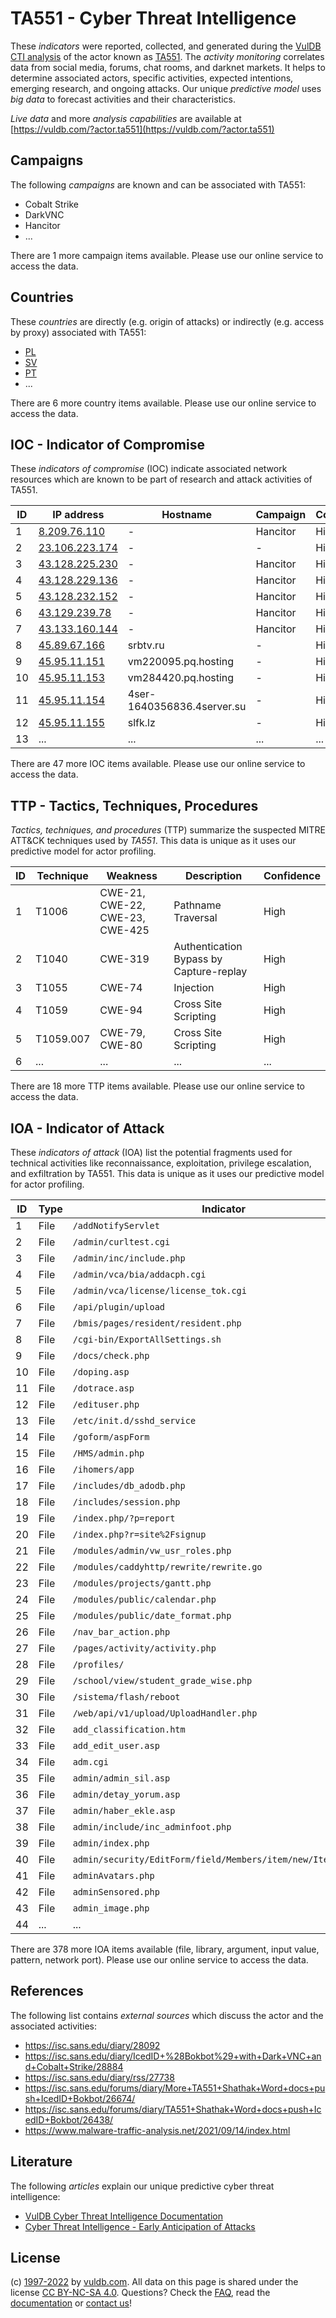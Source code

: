 # TA551 - Cyber Threat Intelligence

These _indicators_ were reported, collected, and generated during the [VulDB CTI analysis](https://vuldb.com/?kb.cti) of the actor known as [TA551](https://vuldb.com/?actor.ta551). The _activity monitoring_ correlates data from social media, forums, chat rooms, and darknet markets. It helps to determine associated actors, specific activities, expected intentions, emerging research, and ongoing attacks. Our unique _predictive model_ uses _big data_ to forecast activities and their characteristics.

_Live data_ and more _analysis capabilities_ are available at [https://vuldb.com/?actor.ta551](https://vuldb.com/?actor.ta551)

## Campaigns

The following _campaigns_ are known and can be associated with TA551:

* Cobalt Strike
* DarkVNC
* Hancitor
* ...

There are 1 more campaign items available. Please use our online service to access the data.

## Countries

These _countries_ are directly (e.g. origin of attacks) or indirectly (e.g. access by proxy) associated with TA551:

* [PL](https://vuldb.com/?country.pl)
* [SV](https://vuldb.com/?country.sv)
* [PT](https://vuldb.com/?country.pt)
* ...

There are 6 more country items available. Please use our online service to access the data.

## IOC - Indicator of Compromise

These _indicators of compromise_ (IOC) indicate associated network resources which are known to be part of research and attack activities of TA551.

ID | IP address | Hostname | Campaign | Confidence
-- | ---------- | -------- | -------- | ----------
1 | [8.209.76.110](https://vuldb.com/?ip.8.209.76.110) | - | Hancitor | High
2 | [23.106.223.174](https://vuldb.com/?ip.23.106.223.174) | - | - | High
3 | [43.128.225.230](https://vuldb.com/?ip.43.128.225.230) | - | Hancitor | High
4 | [43.128.229.136](https://vuldb.com/?ip.43.128.229.136) | - | Hancitor | High
5 | [43.128.232.152](https://vuldb.com/?ip.43.128.232.152) | - | Hancitor | High
6 | [43.129.239.78](https://vuldb.com/?ip.43.129.239.78) | - | Hancitor | High
7 | [43.133.160.144](https://vuldb.com/?ip.43.133.160.144) | - | Hancitor | High
8 | [45.89.67.166](https://vuldb.com/?ip.45.89.67.166) | srbtv.ru | - | High
9 | [45.95.11.151](https://vuldb.com/?ip.45.95.11.151) | vm220095.pq.hosting | - | High
10 | [45.95.11.153](https://vuldb.com/?ip.45.95.11.153) | vm284420.pq.hosting | - | High
11 | [45.95.11.154](https://vuldb.com/?ip.45.95.11.154) | 4ser-1640356836.4server.su | - | High
12 | [45.95.11.155](https://vuldb.com/?ip.45.95.11.155) | slfk.lz | - | High
13 | ... | ... | ... | ...

There are 47 more IOC items available. Please use our online service to access the data.

## TTP - Tactics, Techniques, Procedures

_Tactics, techniques, and procedures_ (TTP) summarize the suspected MITRE ATT&CK techniques used by _TA551_. This data is unique as it uses our predictive model for actor profiling.

ID | Technique | Weakness | Description | Confidence
-- | --------- | -------- | ----------- | ----------
1 | T1006 | CWE-21, CWE-22, CWE-23, CWE-425 | Pathname Traversal | High
2 | T1040 | CWE-319 | Authentication Bypass by Capture-replay | High
3 | T1055 | CWE-74 | Injection | High
4 | T1059 | CWE-94 | Cross Site Scripting | High
5 | T1059.007 | CWE-79, CWE-80 | Cross Site Scripting | High
6 | ... | ... | ... | ...

There are 18 more TTP items available. Please use our online service to access the data.

## IOA - Indicator of Attack

These _indicators of attack_ (IOA) list the potential fragments used for technical activities like reconnaissance, exploitation, privilege escalation, and exfiltration by TA551. This data is unique as it uses our predictive model for actor profiling.

ID | Type | Indicator | Confidence
-- | ---- | --------- | ----------
1 | File | `/addNotifyServlet` | High
2 | File | `/admin/curltest.cgi` | High
3 | File | `/admin/inc/include.php` | High
4 | File | `/admin/vca/bia/addacph.cgi` | High
5 | File | `/admin/vca/license/license_tok.cgi` | High
6 | File | `/api/plugin/upload` | High
7 | File | `/bmis/pages/resident/resident.php` | High
8 | File | `/cgi-bin/ExportAllSettings.sh` | High
9 | File | `/docs/check.php` | High
10 | File | `/doping.asp` | Medium
11 | File | `/dotrace.asp` | Medium
12 | File | `/edituser.php` | High
13 | File | `/etc/init.d/sshd_service` | High
14 | File | `/goform/aspForm` | High
15 | File | `/HMS/admin.php` | High
16 | File | `/ihomers/app` | Medium
17 | File | `/includes/db_adodb.php` | High
18 | File | `/includes/session.php` | High
19 | File | `/index.php/?p=report` | High
20 | File | `/index.php?r=site%2Fsignup` | High
21 | File | `/modules/admin/vw_usr_roles.php` | High
22 | File | `/modules/caddyhttp/rewrite/rewrite.go` | High
23 | File | `/modules/projects/gantt.php` | High
24 | File | `/modules/public/calendar.php` | High
25 | File | `/modules/public/date_format.php` | High
26 | File | `/nav_bar_action.php` | High
27 | File | `/pages/activity/activity.php` | High
28 | File | `/profiles/` | Medium
29 | File | `/school/view/student_grade_wise.php` | High
30 | File | `/sistema/flash/reboot` | High
31 | File | `/web/api/v1/upload/UploadHandler.php` | High
32 | File | `add_classification.htm` | High
33 | File | `add_edit_user.asp` | High
34 | File | `adm.cgi` | Low
35 | File | `admin/admin_sil.asp` | High
36 | File | `admin/detay_yorum.asp` | High
37 | File | `admin/haber_ekle.asp` | High
38 | File | `admin/include/inc_adminfoot.php` | High
39 | File | `admin/index.php` | High
40 | File | `admin/security/EditForm/field/Members/item/new/ItemEditForm` | High
41 | File | `adminAvatars.php` | High
42 | File | `adminSensored.php` | High
43 | File | `admin_image.php` | High
44 | ... | ... | ...

There are 378 more IOA items available (file, library, argument, input value, pattern, network port). Please use our online service to access the data.

## References

The following list contains _external sources_ which discuss the actor and the associated activities:

* https://isc.sans.edu/diary/28092
* https://isc.sans.edu/diary/IcedID+%28Bokbot%29+with+Dark+VNC+and+Cobalt+Strike/28884
* https://isc.sans.edu/diary/rss/27738
* https://isc.sans.edu/forums/diary/More+TA551+Shathak+Word+docs+push+IcedID+Bokbot/26674/
* https://isc.sans.edu/forums/diary/TA551+Shathak+Word+docs+push+IcedID+Bokbot/26438/
* https://www.malware-traffic-analysis.net/2021/09/14/index.html

## Literature

The following _articles_ explain our unique predictive cyber threat intelligence:

* [VulDB Cyber Threat Intelligence Documentation](https://vuldb.com/?kb.cti)
* [Cyber Threat Intelligence - Early Anticipation of Attacks](https://www.scip.ch/en/?labs.20201022)

## License

(c) [1997-2022](https://vuldb.com/?kb.changelog) by [vuldb.com](https://vuldb.com/?kb.about). All data on this page is shared under the license [CC BY-NC-SA 4.0](https://creativecommons.org/licenses/by-nc-sa/4.0/). Questions? Check the [FAQ](https://vuldb.com/?kb.faq), read the [documentation](https://vuldb.com/?kb) or [contact us](https://vuldb.com/?contact)!

